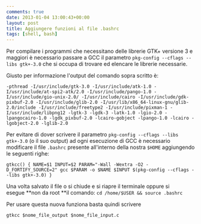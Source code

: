 ```yaml
---
comments: true
date: 2013-01-04 13:00:43+00:00
layout: post
title: Aggiungere funzioni al file .bashrc
tags: [shell, bash]
---
```


Per compilare i programmi che necessitano delle librerie GTK+ versione 3 e maggiori è necessario passare a GCC il parametro `pkg-config --cflags --libs gtk+-3.0` che si occupa di trovare ed elencare le librerie necessarie.

<!-- more -->



Giusto per informazione l'output del comando sopra scritto è:


`-pthread -I/usr/include/gtk-3.0 -I/usr/include/atk-1.0 -I/usr/include/at-spi2-atk/2.0 -I/usr/include/pango-1.0 -I/usr/include/gio-unix-2.0/ -I/usr/include/cairo -I/usr/include/gdk-pixbuf-2.0 -I/usr/include/glib-2.0 -I/usr/lib/x86_64-linux-gnu/glib-2.0/include -I/usr/include/freetype2 -I/usr/include/pixman-1 -I/usr/include/libpng12 -lgtk-3 -lgdk-3 -latk-1.0 -lgio-2.0 -lpangocairo-1.0 -lgdk_pixbuf-2.0 -lcairo-gobject -lpango-1.0 -lcairo -lgobject-2.0 -lglib-2.0
`


Per evitare di dover scrivere il parametro `pkg-config --cflags --libs gtk+-3.0` (o il suo output) ad ogni esecuzione di GCC è necessario modificare il file `.bashrc` presente all'interno della nostra `$HOME` aggiungendo le seguenti righe:


`gtkcc() {
NAME=$1
INPUT=$2
PARAM="-Wall -Wextra -O2 -D_FORTIFY_SOURCE=2"
gcc $PARAM -o $NAME $INPUT $(pkg-config --cflags --libs gtk+-3.0)
}`


Una volta salvato il file o si chiude e si riapre il terminale oppure si esegue **non da root **il comando: `cd /home/$USER && source .bashrc`

Per usare questa nuova funziona basta quindi scrivere


`gtkcc $nome_file_output $nome_file_input.c`
